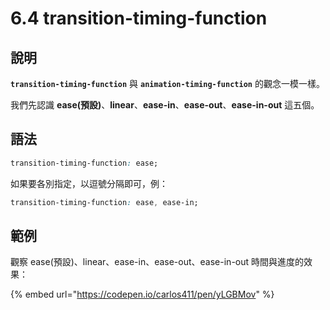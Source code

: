 # 6.4 transition-timing-function

## 說明

**`transition-timing-function`** 與 **`animation-timing-function`** 的觀念一模一樣。

我們先認識 **ease(預設)**、**linear**、**ease-in**、**ease-out**、**ease-in-out**  這五個。



## 語法

```css
transition-timing-function: ease;
```

如果要各別指定，以逗號分隔即可，例：

```css
transition-timing-function: ease, ease-in;
```



## 範例

觀察 ease(預設)、linear、ease-in、ease-out、ease-in-out 時間與進度的效果：

{% embed url="https://codepen.io/carlos411/pen/yLGBMov" %}

